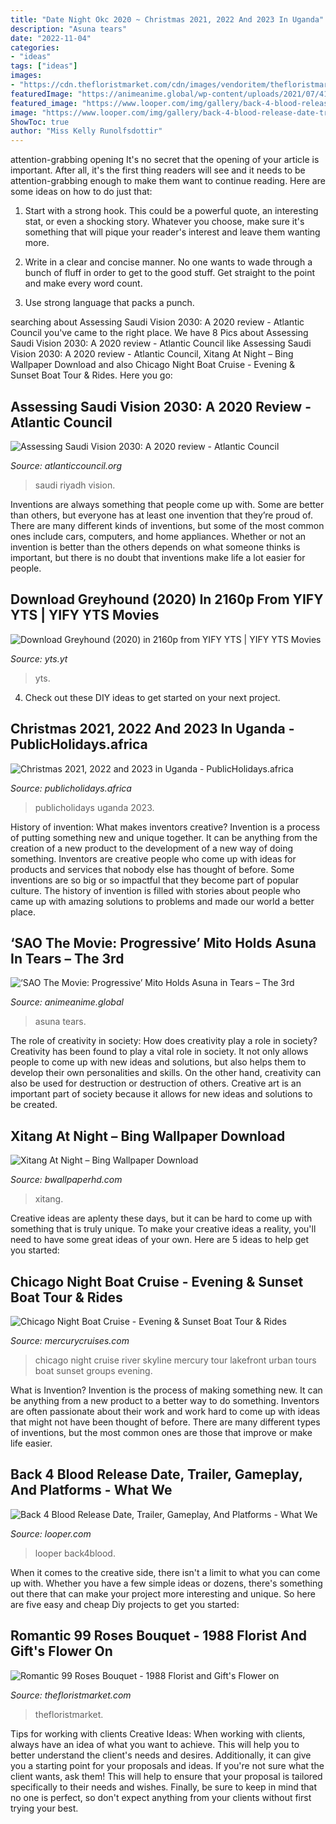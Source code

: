 ```yaml
---
title: "Date Night Okc 2020 ~ Christmas 2021, 2022 And 2023 In Uganda"
description: "Asuna tears"
date: "2022-11-04"
categories:
- "ideas"
tags: ["ideas"]
images:
- "https://cdn.thefloristmarket.com/cdn/images/vendoritem/thefloristmarket-1988floristandgift-30176-33555_1080x1080.jpeg"
featuredImage: "https://animeanime.global/wp-content/uploads/2021/07/417651.jpg"
featured_image: "https://www.looper.com/img/gallery/back-4-blood-release-date-trailer-gameplay-and-platforms-what-we-know-so-far/l-intro-1607704683.jpg"
image: "https://www.looper.com/img/gallery/back-4-blood-release-date-trailer-gameplay-and-platforms-what-we-know-so-far/l-intro-1607704683.jpg"
ShowToc: true
author: "Miss Kelly Runolfsdottir"
---
```



attention-grabbing opening
It's no secret that the opening of your article is important. After all, it's the first thing readers will see and it needs to be attention-grabbing enough to make them want to continue reading. Here are some ideas on how to do just that:
1. Start with a strong hook. This could be a powerful quote, an interesting stat, or even a shocking story. Whatever you choose, make sure it's something that will pique your reader's interest and leave them wanting more.

2. Write in a clear and concise manner. No one wants to wade through a bunch of fluff in order to get to the good stuff. Get straight to the point and make every word count.

3. Use strong language that packs a punch.

	

		
searching about Assessing Saudi Vision 2030: A 2020 review - Atlantic Council you've came to the right place. We have 8 Pics about Assessing Saudi Vision 2030: A 2020 review - Atlantic Council like Assessing Saudi Vision 2030: A 2020 review - Atlantic Council, Xitang At Night – Bing Wallpaper Download and also Chicago Night Boat Cruise - Evening &amp; Sunset Boat Tour &amp; Rides. Here you go:
		
    
## Assessing Saudi Vision 2030: A 2020 Review - Atlantic Council

<img loading=lazy src="https://www.atlanticcouncil.org/wp-content/uploads/2020/06/Riyadh_Saudi_Arabia_2048x1367_36864830374-e1591899351483.jpg" onerror="this.onerror=null;this.src='https://tse3.mm.bing.net/th?id=OIP.CK0fyFDST85jUCAfnG_dYwHaFj&amp;pid=15.1';" alt="Assessing Saudi Vision 2030: A 2020 review - Atlantic Council">

_Source: atlanticcouncil.org_

>saudi riyadh vision. 

	

Inventions are always something that people come up with. Some are better than others, but everyone has at least one invention that they’re proud of. There are many different kinds of inventions, but some of the most common ones include cars, computers, and home appliances. Whether or not an invention is better than the others depends on what someone thinks is important, but there is no doubt that inventions make life a lot easier for people.

    
## Download Greyhound (2020) In 2160p From YIFY YTS | YIFY YTS Movies

<img loading=lazy src="https://img.yts.yt/20200712/28597/greyhound-2020-1080p-largecover.jpg" onerror="this.onerror=null;this.src='https://tse1.mm.bing.net/th?id=OIP.5sbLXyvyWI18rzZjyp01zQHaLH&amp;pid=15.1';" alt="Download Greyhound (2020) in 2160p from YIFY YTS | YIFY YTS Movies">

_Source: yts.yt_

>yts. 

	

4. Check out these DIY ideas to get started on your next project.

    
## Christmas 2021, 2022 And 2023 In Uganda - PublicHolidays.africa

<img loading=lazy src="https://publicholidays.africa/wp-content/uploads/2020/12/Uganda_Christmas_Output.jpg" onerror="this.onerror=null;this.src='https://tse2.mm.bing.net/th?id=OIP.WPzw_6aYyqmoU0abTI4ynwHaDF&amp;pid=15.1';" alt="Christmas 2021, 2022 and 2023 in Uganda - PublicHolidays.africa">

_Source: publicholidays.africa_

>publicholidays uganda 2023. 

	

History of invention: What makes inventors creative?
Invention is a process of putting something new and unique together. It can be anything from the creation of a new product to the development of a new way of doing something. Inventors are creative people who come up with ideas for products and services that nobody else has thought of before. Some inventions are so big or so impactful that they become part of popular culture. The history of invention is filled with stories about people who came up with amazing solutions to problems and made our world a better place.

    
## ‘SAO The Movie: Progressive’ Mito Holds Asuna In Tears – The 3rd

<img loading=lazy src="https://animeanime.global/wp-content/uploads/2021/07/417651.jpg" onerror="this.onerror=null;this.src='https://tse3.mm.bing.net/th?id=OIP.wvBuZah-y2vtMLXRx6fnIAAAAA&amp;pid=15.1';" alt="‘SAO The Movie: Progressive’ Mito Holds Asuna in Tears – The 3rd">

_Source: animeanime.global_

>asuna tears. 

	

The role of creativity in society: How does creativity play a role in society?
Creativity has been found to play a vital role in society. It not only allows people to come up with new ideas and solutions, but also helps them to develop their own personalities and skills. On the other hand, creativity can also be used for destruction or destruction of others. Creative art is an important part of society because it allows for new ideas and solutions to be created.

    
## Xitang At Night – Bing Wallpaper Download

<img loading=lazy src="https://www.bwallpaperhd.com/wp-content/uploads/2014/01/XitangAtNight-480x640.jpg" onerror="this.onerror=null;this.src='https://tse3.mm.bing.net/th?id=OIP.3fTm8TzLax7e7fsxdqLX4QHaJ4&amp;pid=15.1';" alt="Xitang At Night – Bing Wallpaper Download">

_Source: bwallpaperhd.com_

>xitang. 

	

Creative ideas are aplenty these days, but it can be hard to come up with something that is truly unique. To make your creative ideas a reality, you'll need to have some great ideas of your own. Here are 5 ideas to help get you started: 

    
## Chicago Night Boat Cruise - Evening &amp; Sunset Boat Tour &amp; Rides

<img loading=lazy src="https://mercurycruises.com/assets/uploads/large/Mercury-Night-7.jpg" onerror="this.onerror=null;this.src='https://tse3.mm.bing.net/th?id=OIP.Frmh_IYjoOEZkpPESXjD7QHaFX&amp;pid=15.1';" alt="Chicago Night Boat Cruise - Evening &amp; Sunset Boat Tour &amp; Rides">

_Source: mercurycruises.com_

>chicago night cruise river skyline mercury tour lakefront urban tours boat sunset groups evening. 

	

What is Invention?
Invention is the process of making something new. It can be anything from a new product to a better way to do something. Inventors are often passionate about their work and work hard to come up with ideas that might not have been thought of before. There are many different types of inventions, but the most common ones are those that improve or make life easier.

    
## Back 4 Blood Release Date, Trailer, Gameplay, And Platforms - What We

<img loading=lazy src="https://www.looper.com/img/gallery/back-4-blood-release-date-trailer-gameplay-and-platforms-what-we-know-so-far/l-intro-1607704683.jpg" onerror="this.onerror=null;this.src='https://tse2.mm.bing.net/th?id=OIP.VpZ_eUEJvj7KiiAN4cJdrwHaEK&amp;pid=15.1';" alt="Back 4 Blood Release Date, Trailer, Gameplay, And Platforms - What We">

_Source: looper.com_

>looper back4blood. 

	

When it comes to the creative side, there isn't a limit to what you can come up with. Whether you have a few simple ideas or dozens, there's something out there that can make your project more interesting and unique. So here are five easy and cheap Diy projects to get you started: 

    
## Romantic 99 Roses Bouquet - 1988 Florist And Gift&#039;s Flower On

<img loading=lazy src="https://cdn.thefloristmarket.com/cdn/images/vendoritem/thefloristmarket-1988floristandgift-30176-33555_1080x1080.jpeg" onerror="this.onerror=null;this.src='https://tse4.mm.bing.net/th?id=OIP.ILV7iD3j7P6JfXRoZoIHTgHaJ4&amp;pid=15.1';" alt="Romantic 99 Roses Bouquet - 1988 Florist and Gift&#039;s Flower on">

_Source: thefloristmarket.com_

>thefloristmarket. 

	

Tips for working with clients
Creative Ideas: When working with clients, always have an idea of what you want to achieve. This will help you to better understand the client's needs and desires. Additionally, it can give you a starting point for your proposals and ideas. If you're not sure what the client wants, ask them! This will help to ensure that your proposal is tailored specifically to their needs and wishes. Finally, be sure to keep in mind that no one is perfect, so don't expect anything from your clients without first trying your best.


